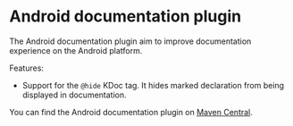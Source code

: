 # Android documentation plugin

The Android documentation plugin aim to improve documentation experience on the Android platform.

Features:

* Support for the `@hide` KDoc tag. It hides marked declaration from being displayed in documentation.

You can find the Android documentation plugin on 
[Maven Central](https://mvnrepository.com/artifact/org.jetbrains.dokka/android-documentation-plugin).

